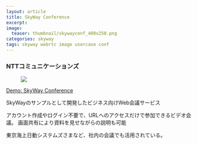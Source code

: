 ```yaml
---
layout: article
title: SkyWay Conference
excerpt: 
image:
  teaser: thumbnail/skywayconf_400x250.png
categories: skyway
tags: skyway webrtc image usercase conf
---
```


### NTTコミュニケーションズ

<figure>
  <a href="https://conf.webrtc.ecl.ntt.com/" target="_blank"><img src="{{ site.url | replace_first: 'http://', '//' | replace_first: 'https://', '//' }}{{ site.baseurl }}/images/pages/skywayconf.png"></a>
</figure>

<a href="https://conf.webrtc.ecl.ntt.com/" target="_blank" class="btn-info">Demo: SkyWay Conference</a>

SkyWayのサンプルとして開発したビジネス向けWeb会議サービス

アカウント作成やログイン不要で、URLへのアクセスだけで参加できるビデオ会議。
画面共有により資料を見せながらの説明も可能

東京海上日動システムズさまなど、社内の会議でも活用されている。
